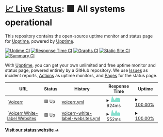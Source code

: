 # [📈 Live Status](https://demo.upptime.js.org): <!--live status--> **🟩 All systems operational**

This repository contains the open-source uptime monitor and status page for [Upptime](https://upptime.js.org), powered by [Upptime](https://github.com/upptime/upptime).

[![Uptime CI](https://github.com/Voicerr-ai/Voicerr-Uptime/workflows/Uptime%20CI/badge.svg)](https://github.com/Voicerr-ai/Voicerr-Uptime/actions?query=workflow%3A%22Uptime+CI%22)
[![Response Time CI](https://github.com/Voicerr-ai/Voicerr-Uptime/workflows/Response%20Time%20CI/badge.svg)](https://github.com/Voicerr-ai/Voicerr-Uptime/actions?query=workflow%3A%22Response+Time+CI%22)
[![Graphs CI](https://github.com/Voicerr-ai/Voicerr-Uptime/workflows/Graphs%20CI/badge.svg)](https://github.com/Voicerr-ai/Voicerr-Uptime/actions?query=workflow%3A%22Graphs+CI%22)
[![Static Site CI](https://github.com/Voicerr-ai/Voicerr-Uptime/workflows/Static%20Site%20CI/badge.svg)](https://github.com/Voicerr-ai/Voicerr-Uptime/actions?query=workflow%3A%22Static+Site+CI%22)
[![Summary CI](https://github.com/Voicerr-ai/Voicerr-Uptime/workflows/Summary%20CI/badge.svg)](https://github.com/Voicerr-ai/Voicerr-Uptime/actions?query=workflow%3A%22Summary+CI%22)

With [Upptime](https://upptime.js.org), you can get your own unlimited and free uptime monitor and status page, powered entirely by a GitHub repository. We use [Issues](https://github.com/upptime/upptime/issues) as incident reports, [Actions](https://github.com/Voicerr-ai/Voicerr-Uptime/actions) as uptime monitors, and [Pages](https://demo.upptime.js.org) for the status page.

<!--start: status pages-->
<!-- This summary is generated by Upptime (https://github.com/upptime/upptime) -->
<!-- Do not edit this manually, your changes will be overwritten -->
<!-- prettier-ignore -->
| URL | Status | History | Response Time | Uptime |
| --- | ------ | ------- | ------------- | ------ |
| <img alt="" src="https://icons.duckduckgo.com/ip3/voicerr.ai.ico" height="13"> [Voicerr](https://voicerr.ai) | 🟩 Up | [voicerr.yml](https://github.com/Voicerr-ai/VoicerrUptime/commits/HEAD/history/voicerr.yml) | <details><summary><img alt="Response time graph" src="./graphs/voicerr/response-time-week.png" height="20"> 924ms</summary><br><a href="https://status.voicerr.ai/history/voicerr"><img alt="Response time 940" src="https://img.shields.io/endpoint?url=https%3A%2F%2Fraw.githubusercontent.com%2FVoicerr-ai%2FVoicerrUptime%2FHEAD%2Fapi%2Fvoicerr%2Fresponse-time.json"></a><br><a href="https://status.voicerr.ai/history/voicerr"><img alt="24-hour response time 933" src="https://img.shields.io/endpoint?url=https%3A%2F%2Fraw.githubusercontent.com%2FVoicerr-ai%2FVoicerrUptime%2FHEAD%2Fapi%2Fvoicerr%2Fresponse-time-day.json"></a><br><a href="https://status.voicerr.ai/history/voicerr"><img alt="7-day response time 924" src="https://img.shields.io/endpoint?url=https%3A%2F%2Fraw.githubusercontent.com%2FVoicerr-ai%2FVoicerrUptime%2FHEAD%2Fapi%2Fvoicerr%2Fresponse-time-week.json"></a><br><a href="https://status.voicerr.ai/history/voicerr"><img alt="30-day response time 934" src="https://img.shields.io/endpoint?url=https%3A%2F%2Fraw.githubusercontent.com%2FVoicerr-ai%2FVoicerrUptime%2FHEAD%2Fapi%2Fvoicerr%2Fresponse-time-month.json"></a><br><a href="https://status.voicerr.ai/history/voicerr"><img alt="1-year response time 940" src="https://img.shields.io/endpoint?url=https%3A%2F%2Fraw.githubusercontent.com%2FVoicerr-ai%2FVoicerrUptime%2FHEAD%2Fapi%2Fvoicerr%2Fresponse-time-year.json"></a></details> | <details><summary><a href="https://status.voicerr.ai/history/voicerr">100.00%</a></summary><a href="https://status.voicerr.ai/history/voicerr"><img alt="All-time uptime 99.99%" src="https://img.shields.io/endpoint?url=https%3A%2F%2Fraw.githubusercontent.com%2FVoicerr-ai%2FVoicerrUptime%2FHEAD%2Fapi%2Fvoicerr%2Fuptime.json"></a><br><a href="https://status.voicerr.ai/history/voicerr"><img alt="24-hour uptime 100.00%" src="https://img.shields.io/endpoint?url=https%3A%2F%2Fraw.githubusercontent.com%2FVoicerr-ai%2FVoicerrUptime%2FHEAD%2Fapi%2Fvoicerr%2Fuptime-day.json"></a><br><a href="https://status.voicerr.ai/history/voicerr"><img alt="7-day uptime 100.00%" src="https://img.shields.io/endpoint?url=https%3A%2F%2Fraw.githubusercontent.com%2FVoicerr-ai%2FVoicerrUptime%2FHEAD%2Fapi%2Fvoicerr%2Fuptime-week.json"></a><br><a href="https://status.voicerr.ai/history/voicerr"><img alt="30-day uptime 100.00%" src="https://img.shields.io/endpoint?url=https%3A%2F%2Fraw.githubusercontent.com%2FVoicerr-ai%2FVoicerrUptime%2FHEAD%2Fapi%2Fvoicerr%2Fuptime-month.json"></a><br><a href="https://status.voicerr.ai/history/voicerr"><img alt="1-year uptime 99.99%" src="https://img.shields.io/endpoint?url=https%3A%2F%2Fraw.githubusercontent.com%2FVoicerr-ai%2FVoicerrUptime%2FHEAD%2Fapi%2Fvoicerr%2Fuptime-year.json"></a></details>
| <img alt="" src="https://icons.duckduckgo.com/ip3/asd.site.voicerr.ai.ico" height="13"> [Voicerr White-label Websites](https://asd.site.voicerr.ai) | 🟩 Up | [voicerr-white-label-websites.yml](https://github.com/Voicerr-ai/VoicerrUptime/commits/HEAD/history/voicerr-white-label-websites.yml) | <details><summary><img alt="Response time graph" src="./graphs/voicerr-white-label-websites/response-time-week.png" height="20"> 552ms</summary><br><a href="https://status.voicerr.ai/history/voicerr-white-label-websites"><img alt="Response time 1113" src="https://img.shields.io/endpoint?url=https%3A%2F%2Fraw.githubusercontent.com%2FVoicerr-ai%2FVoicerrUptime%2FHEAD%2Fapi%2Fvoicerr-white-label-websites%2Fresponse-time.json"></a><br><a href="https://status.voicerr.ai/history/voicerr-white-label-websites"><img alt="24-hour response time 644" src="https://img.shields.io/endpoint?url=https%3A%2F%2Fraw.githubusercontent.com%2FVoicerr-ai%2FVoicerrUptime%2FHEAD%2Fapi%2Fvoicerr-white-label-websites%2Fresponse-time-day.json"></a><br><a href="https://status.voicerr.ai/history/voicerr-white-label-websites"><img alt="7-day response time 552" src="https://img.shields.io/endpoint?url=https%3A%2F%2Fraw.githubusercontent.com%2FVoicerr-ai%2FVoicerrUptime%2FHEAD%2Fapi%2Fvoicerr-white-label-websites%2Fresponse-time-week.json"></a><br><a href="https://status.voicerr.ai/history/voicerr-white-label-websites"><img alt="30-day response time 654" src="https://img.shields.io/endpoint?url=https%3A%2F%2Fraw.githubusercontent.com%2FVoicerr-ai%2FVoicerrUptime%2FHEAD%2Fapi%2Fvoicerr-white-label-websites%2Fresponse-time-month.json"></a><br><a href="https://status.voicerr.ai/history/voicerr-white-label-websites"><img alt="1-year response time 1113" src="https://img.shields.io/endpoint?url=https%3A%2F%2Fraw.githubusercontent.com%2FVoicerr-ai%2FVoicerrUptime%2FHEAD%2Fapi%2Fvoicerr-white-label-websites%2Fresponse-time-year.json"></a></details> | <details><summary><a href="https://status.voicerr.ai/history/voicerr-white-label-websites">100.00%</a></summary><a href="https://status.voicerr.ai/history/voicerr-white-label-websites"><img alt="All-time uptime 99.92%" src="https://img.shields.io/endpoint?url=https%3A%2F%2Fraw.githubusercontent.com%2FVoicerr-ai%2FVoicerrUptime%2FHEAD%2Fapi%2Fvoicerr-white-label-websites%2Fuptime.json"></a><br><a href="https://status.voicerr.ai/history/voicerr-white-label-websites"><img alt="24-hour uptime 100.00%" src="https://img.shields.io/endpoint?url=https%3A%2F%2Fraw.githubusercontent.com%2FVoicerr-ai%2FVoicerrUptime%2FHEAD%2Fapi%2Fvoicerr-white-label-websites%2Fuptime-day.json"></a><br><a href="https://status.voicerr.ai/history/voicerr-white-label-websites"><img alt="7-day uptime 100.00%" src="https://img.shields.io/endpoint?url=https%3A%2F%2Fraw.githubusercontent.com%2FVoicerr-ai%2FVoicerrUptime%2FHEAD%2Fapi%2Fvoicerr-white-label-websites%2Fuptime-week.json"></a><br><a href="https://status.voicerr.ai/history/voicerr-white-label-websites"><img alt="30-day uptime 100.00%" src="https://img.shields.io/endpoint?url=https%3A%2F%2Fraw.githubusercontent.com%2FVoicerr-ai%2FVoicerrUptime%2FHEAD%2Fapi%2Fvoicerr-white-label-websites%2Fuptime-month.json"></a><br><a href="https://status.voicerr.ai/history/voicerr-white-label-websites"><img alt="1-year uptime 99.92%" src="https://img.shields.io/endpoint?url=https%3A%2F%2Fraw.githubusercontent.com%2FVoicerr-ai%2FVoicerrUptime%2FHEAD%2Fapi%2Fvoicerr-white-label-websites%2Fuptime-year.json"></a></details>

<!--end: status pages-->

[**Visit our status website →**](https://voicerr-ai.github.io/VoicerrUptime/)
